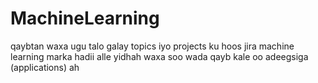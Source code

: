 # MachineLearning
qaybtan waxa ugu talo galay topics iyo projects ku hoos jira machine learning 
marka hadii alle yidhah waxa soo wada qayb kale oo adeegsiga (applications) ah
